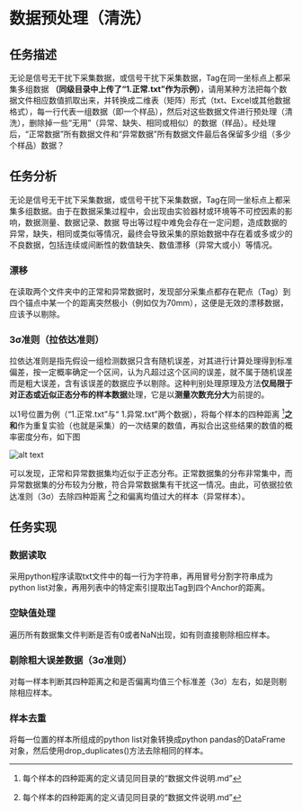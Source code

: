 # 数据预处理（清洗）
## 任务描述
无论是信号无干扰下采集数据，或信号干扰下采集数据，Tag在同一坐标点上都采集多组数据 **（同级目录中上传了“1.正常.txt”作为示例）**，请用某种方法把每个数据文件相应数值抓取出来，并转换成二维表（矩阵）形式（txt、Excel或其他数据格式），每一行代表一组数据（即一个样品），然后对这些数据文件进行预处理（清洗），删除掉一些“无用”（异常、缺失、相同或相似）的数据（样品）。经处理后，“正常数据”所有数据文件和“异常数据”所有数据文件最后各保留多少组（多少个样品）数据？
## 任务分析
无论是信号无干扰下采集数据，或信号干扰下采集数据，Tag在同一坐标点上都采集多组数据。由于在数据采集过程中，会出现由实验器材或环境等不可控因素的影响，数据测量、数据记录、数据 导出等过程中难免会存在一定问题，造成数据的异常，缺失，相同或类似等情况，最终会导致采集的原始数据中存在着或多或少的不良数据，包括连续或间断性的数值缺失、数值漂移（异常大或小）等情况。
### 漂移
在读取两个文件夹中的正常和异常数据时，发现部分采集点都存在靶点（Tag）到四个锚点中某一个的距离突然极小（例如仅为70mm），这便是无效的漂移数据，应该予以剔除。
### 3σ准则（拉依达准则）
拉依达准则是指先假设一组检测数据只含有随机误差，对其进行计算处理得到标准偏差，按一定概率确定一个区间，认为凡超过这个区间的误差，就不属于随机误差而是粗大误差，含有该误差的数据应予以剔除。这种判别处理原理及方法**仅局限于对正态或近似正态分布的样本数据**处理，它是以**测量次数充分大**为前提的。

以1号位置为例（“1.正常.txt”与“ 1.异常.txt”两个数据），将每个样本的四种距离 [^1]**之和**作为重复实验（也就是采集）的一次结果的数值，再拟合出这些结果的数值的概率密度分布，如下图

![alt text](image.jpg)

[^1]: 每个样本的四种距离的定义请见同目录的“数据文件说明.md”

可以发现，正常和异常数据集均近似于正态分布。正常数据集的分布非常集中，而异常数据集的分布较为分散，符合异常数据集有干扰这一情况。由此，可依据拉依达准则（3σ）去除四种距离 [^1]之和偏离均值过大的样本（异常样本）。

## 任务实现
### 数据读取
采用python程序读取txt文件中的每一行为字符串，再用冒号分割字符串成为python list对象，再用列表中的特定索引提取出Tag到四个Anchor的距离。
### 空缺值处理
遍历所有数据集文件判断是否有0或者NaN出现，如有则直接剔除相应样本。
### 剔除粗大误差数据（3σ准则）
对每一样本判断其四种距离之和是否偏离均值三个标准差（3σ）左右，如是则剔除相应样本。
### 样本去重
将每一位置的样本所组成的python list对象转换成python pandas的DataFrame对象，然后使用drop_duplicates()方法去除相同的样本。
